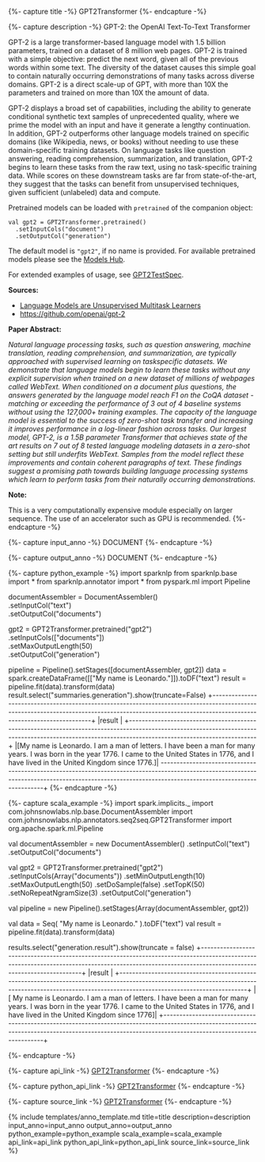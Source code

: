 {%- capture title -%}
GPT2Transformer
{%- endcapture -%}

{%- capture description -%}
GPT-2: the OpenAI Text-To-Text Transformer

GPT-2 is a large transformer-based language model with 1.5 billion parameters, trained on a dataset of 8 million
web pages. GPT-2 is trained with a simple objective: predict the next word, given all of the previous words within
some text. The diversity of the dataset causes this simple goal to contain naturally occurring demonstrations of
many tasks across diverse domains. GPT-2 is a direct scale-up of GPT, with more than 10X the parameters and trained
on more than 10X the amount of data.

GPT-2 displays a broad set of capabilities, including the ability to generate conditional synthetic text samples of
unprecedented quality, where we prime the model with an input and have it generate a lengthy continuation. In
addition, GPT-2 outperforms other language models trained on specific domains (like Wikipedia, news, or books)
without needing to use these domain-specific training datasets. On language tasks like question answering, reading
comprehension, summarization, and translation, GPT-2 begins to learn these tasks from the raw text, using no
task-specific training data. While scores on these downstream tasks are far from state-of-the-art, they suggest
that the tasks can benefit from unsupervised techniques, given sufficient (unlabeled) data and compute.

Pretrained models can be loaded with `pretrained` of the companion object:
```
val gpt2 = GPT2Transformer.pretrained()
  .setInputCols("document")
  .setOutputCol("generation")
```
The default model is `"gpt2"`, if no name is provided.
For available pretrained models please see the [Models Hub](https://nlp.johnsnowlabs.com/models?q=gpt2).

For extended examples of usage, see [GPT2TestSpec](https://github.com/JohnSnowLabs/spark-nlp/blob/master/src/test/scala/com/johnsnowlabs/nlp/annotators/seq2seq/GPT2TestSpec.scala).

**Sources:**
 - [Language Models are Unsupervised Multitask Learners](https://d4mucfpksywv.cloudfront.net/better-language-models/language_models_are_unsupervised_multitask_learners.pdf)
 - https://github.com/openai/gpt-2

**Paper Abstract:**

*Natural language processing tasks, such as question answering, machine translation, reading comprehension, and
summarization, are typically approached with supervised learning on taskspecific datasets. We demonstrate that
language models begin to learn these tasks without any explicit supervision when trained on a new dataset
of millions of webpages called WebText. When conditioned on a document plus questions, the answers generated by
the language model reach F1 on the CoQA dataset - matching or exceeding the performance of 3 out of 4 baseline
systems without using the 127,000+ training examples. The capacity of the language model is essential to the
success of zero-shot task transfer and increasing it improves performance in a log-linear fashion across tasks.
Our largest model, GPT-2, is a 1.5B parameter Transformer that achieves state of the art results on 7 out of 8
tested language modeling datasets in a zero-shot setting but still underfits WebText. Samples from the model
reflect these improvements and contain coherent paragraphs of text. These findings suggest a promising path
towards building language processing systems which learn to perform tasks from their naturally occurring
demonstrations.*

**Note:**

This is a very computationally expensive module especially on larger sequence.
The use of an accelerator such as GPU is recommended.
{%- endcapture -%}

{%- capture input_anno -%}
DOCUMENT
{%- endcapture -%}

{%- capture output_anno -%}
DOCUMENT
{%- endcapture -%}

{%- capture python_example -%}
import sparknlp
from sparknlp.base import *
from sparknlp.annotator import *
from pyspark.ml import Pipeline

documentAssembler = DocumentAssembler() \
    .setInputCol("text") \
    .setOutputCol("documents")

gpt2 = GPT2Transformer.pretrained("gpt2") \
    .setInputCols(["documents"]) \
    .setMaxOutputLength(50) \
    .setOutputCol("generation")

pipeline = Pipeline().setStages([documentAssembler, gpt2])
data = spark.createDataFrame([["My name is Leonardo."]]).toDF("text")
result = pipeline.fit(data).transform(data)
result.select("summaries.generation").show(truncate=False)
+----------------------------------------------------------------------------------------------------------------------------------------------------------------------------------------------------+
|result                                                                                                                                                                                              |
+----------------------------------------------------------------------------------------------------------------------------------------------------------------------------------------------------+
|[My name is Leonardo. I am a man of letters. I have been a man for many years. I was born in the year 1776. I came to the United States in 1776, and I have lived in the United Kingdom since 1776.]|
-----------------------------------------------------------------------------------------------------------------------------------------------------------------------------------------------------+
{%- endcapture -%}

{%- capture scala_example -%}
import spark.implicits._
import com.johnsnowlabs.nlp.base.DocumentAssembler
import com.johnsnowlabs.nlp.annotators.seq2seq.GPT2Transformer
import org.apache.spark.ml.Pipeline

val documentAssembler = new DocumentAssembler()
  .setInputCol("text")
  .setOutputCol("documents")

val gpt2 = GPT2Transformer.pretrained("gpt2")
  .setInputCols(Array("documents"))
  .setMinOutputLength(10)
  .setMaxOutputLength(50)
  .setDoSample(false)
  .setTopK(50)
  .setNoRepeatNgramSize(3)
  .setOutputCol("generation")

val pipeline = new Pipeline().setStages(Array(documentAssembler, gpt2))

val data = Seq(
  "My name is Leonardo."
).toDF("text")
val result = pipeline.fit(data).transform(data)

results.select("generation.result").show(truncate = false)
+----------------------------------------------------------------------------------------------------------------------------------------------------------------------------------------------------+
|result                                                                                                                                                                                              |
+----------------------------------------------------------------------------------------------------------------------------------------------------------------------------------------------------+
|[ My name is Leonardo. I am a man of letters. I have been a man for many years. I was born in the year 1776. I came to the United States in 1776, and I have lived in the United Kingdom since 1776]|
+----------------------------------------------------------------------------------------------------------------------------------------------------------------------------------------------------+

{%- endcapture -%}

{%- capture api_link -%}
[GPT2Transformer](https://nlp.johnsnowlabs.com/api/com/johnsnowlabs/nlp/annotators/seq2seq/GPT2Transformer)
{%- endcapture -%}

{%- capture python_api_link -%}
[GPT2Transformer](/api/python/reference/autosummary/sparknlp/annotator/seq2seq/gpt2_transformer/index.html#sparknlp.annotator.seq2seq.gpt2_transformer.GPT2Transformer)
{%- endcapture -%}

{%- capture source_link -%}
[GPT2Transformer](https://github.com/JohnSnowLabs/spark-nlp/tree/master/src/main/scala/com/johnsnowlabs/nlp/annotators/seq2seq/GPT2Transformer.scala)
{%- endcapture -%}

{% include templates/anno_template.md
title=title
description=description
input_anno=input_anno
output_anno=output_anno
python_example=python_example
scala_example=scala_example
api_link=api_link
python_api_link=python_api_link
source_link=source_link
%}